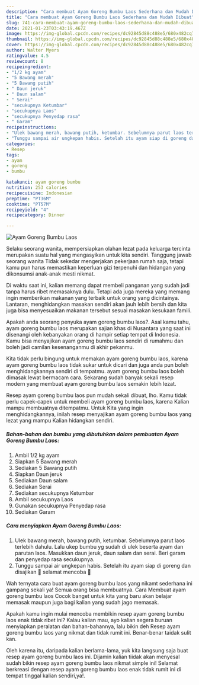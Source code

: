 ```yaml
---
description: "Cara membuat Ayam Goreng Bumbu Laos Sederhana dan Mudah Dibuat"
title: "Cara membuat Ayam Goreng Bumbu Laos Sederhana dan Mudah Dibuat"
slug: 741-cara-membuat-ayam-goreng-bumbu-laos-sederhana-dan-mudah-dibuat
date: 2021-01-23T03:43:19.467Z
image: https://img-global.cpcdn.com/recipes/dc92845d88c488e5/680x482cq70/ayam-goreng-bumbu-laos-foto-resep-utama.jpg
thumbnail: https://img-global.cpcdn.com/recipes/dc92845d88c488e5/680x482cq70/ayam-goreng-bumbu-laos-foto-resep-utama.jpg
cover: https://img-global.cpcdn.com/recipes/dc92845d88c488e5/680x482cq70/ayam-goreng-bumbu-laos-foto-resep-utama.jpg
author: Walter Myers
ratingvalue: 4.5
reviewcount: 8
recipeingredient:
- "1/2 kg ayam"
- "5 Bawang merah"
- "5 Bawang putih"
- " Daun jeruk"
- " Daun salam"
- " Serai"
- "secukupnya Ketumbar"
- "secukupnya Laos"
- "secukupnya Penyedap rasa"
- " Garam"
recipeinstructions:
- "Ulek bawang merah, bawang putih, ketumbar. Sebelumnya parut laos terlebih dahulu. Lalu ukep bumbu yg sudah di ulek beserta ayam dan parutan laos. Masukkan daun jeruk, daun salam dan serai. Beri garam dan penyedap rasa secukupnya."
- "Tunggu sampai air ungkepan habis. Setelah itu ayam siap di goreng dan disajikan 💛 selamat mencoba 🐥"
categories:
- Resep
tags:
- ayam
- goreng
- bumbu

katakunci: ayam goreng bumbu 
nutrition: 253 calories
recipecuisine: Indonesian
preptime: "PT36M"
cooktime: "PT57M"
recipeyield: "4"
recipecategory: Dinner

---
```



![Ayam Goreng Bumbu Laos](https://img-global.cpcdn.com/recipes/dc92845d88c488e5/680x482cq70/ayam-goreng-bumbu-laos-foto-resep-utama.jpg)

Selaku seorang wanita, mempersiapkan olahan lezat pada keluarga tercinta merupakan suatu hal yang mengasyikan untuk kita sendiri. Tanggung jawab seorang  wanita Tidak sekedar mengerjakan pekerjaan rumah saja, tetapi kamu pun harus memastikan keperluan gizi terpenuhi dan hidangan yang dikonsumsi anak-anak mesti nikmat.

Di waktu  saat ini, kalian memang dapat membeli panganan yang sudah jadi tanpa harus ribet memasaknya dulu. Tetapi ada juga mereka yang memang ingin memberikan makanan yang terbaik untuk orang yang dicintainya. Lantaran, menghidangkan masakan sendiri akan jauh lebih bersih dan kita juga bisa menyesuaikan makanan tersebut sesuai masakan kesukaan famili. 



Apakah anda seorang penyuka ayam goreng bumbu laos?. Asal kamu tahu, ayam goreng bumbu laos merupakan sajian khas di Nusantara yang saat ini disenangi oleh kebanyakan orang di hampir setiap tempat di Indonesia. Kamu bisa menyajikan ayam goreng bumbu laos sendiri di rumahmu dan boleh jadi camilan kesenanganmu di akhir pekanmu.

Kita tidak perlu bingung untuk memakan ayam goreng bumbu laos, karena ayam goreng bumbu laos tidak sukar untuk dicari dan juga anda pun boleh menghidangkannya sendiri di tempatmu. ayam goreng bumbu laos boleh dimasak lewat bermacam cara. Sekarang sudah banyak sekali resep modern yang membuat ayam goreng bumbu laos semakin lebih lezat.

Resep ayam goreng bumbu laos pun mudah sekali dibuat, lho. Kamu tidak perlu capek-capek untuk membeli ayam goreng bumbu laos, karena Kalian mampu membuatnya ditempatmu. Untuk Kita yang ingin menghidangkannya, inilah resep menyajikan ayam goreng bumbu laos yang lezat yang mampu Kalian hidangkan sendiri.

<!--inarticleads1-->

##### Bahan-bahan dan bumbu yang dibutuhkan dalam pembuatan Ayam Goreng Bumbu Laos:

1. Ambil 1/2 kg ayam
1. Siapkan 5 Bawang merah
1. Sediakan 5 Bawang putih
1. Siapkan  Daun jeruk
1. Sediakan  Daun salam
1. Sediakan  Serai
1. Sediakan secukupnya Ketumbar
1. Ambil secukupnya Laos
1. Gunakan secukupnya Penyedap rasa
1. Sediakan  Garam




<!--inarticleads2-->

##### Cara menyiapkan Ayam Goreng Bumbu Laos:

1. Ulek bawang merah, bawang putih, ketumbar. Sebelumnya parut laos terlebih dahulu. Lalu ukep bumbu yg sudah di ulek beserta ayam dan parutan laos. Masukkan daun jeruk, daun salam dan serai. Beri garam dan penyedap rasa secukupnya.
1. Tunggu sampai air ungkepan habis. Setelah itu ayam siap di goreng dan disajikan 💛 selamat mencoba 🐥




Wah ternyata cara buat ayam goreng bumbu laos yang nikamt sederhana ini gampang sekali ya! Semua orang bisa membuatnya. Cara Membuat ayam goreng bumbu laos Cocok banget untuk kita yang baru akan belajar memasak maupun juga bagi kalian yang sudah jago memasak.

Apakah kamu ingin mulai mencoba membikin resep ayam goreng bumbu laos enak tidak ribet ini? Kalau kalian mau, ayo kalian segera buruan menyiapkan peralatan dan bahan-bahannya, lalu bikin deh Resep ayam goreng bumbu laos yang nikmat dan tidak rumit ini. Benar-benar taidak sulit kan. 

Oleh karena itu, daripada kalian berlama-lama, yuk kita langsung saja buat resep ayam goreng bumbu laos ini. Dijamin kalian tiidak akan menyesal sudah bikin resep ayam goreng bumbu laos nikmat simple ini! Selamat berkreasi dengan resep ayam goreng bumbu laos enak tidak rumit ini di tempat tinggal kalian sendiri,ya!.

